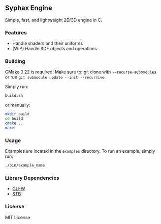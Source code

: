 ## Syphax Engine
Simple, fast, and lightweight 2D/3D engine in C.

### Features
* Handle shaders and their uniforms
* (WIP) Handle SDF objects and operations

### Building
CMake 3.22 is required.
Make sure to:
git clone with `--recurse-submodules` or run `git submodule update --init --recursive`

Simply run:
```bash
build.sh
```
or manually:
```bash
mkdir build
cd build
cmake ..
make
```

### Usage

Examples are located in the `examples` directory.
To run an example, simply run:
```bash
./bin/example_name
```

### Library Dependencies
* [GLFW](https://github.com/glfw/glfw)
* [STB](https://github.com/nothings/stb)

### License
MIT License

